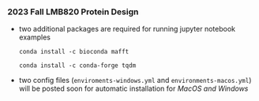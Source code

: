 ### 2023 Fall LMB820 Protein Design

* two additional packages are required for running jupyter notebook examples
  
  `conda install -c bioconda mafft`
  
  `conda install -c conda-forge tqdm`

* two config files (`enviroments-windows.yml` and `environments-macos.yml`) will be posted soon for automatic installation for _MacOS and Windows_
 
